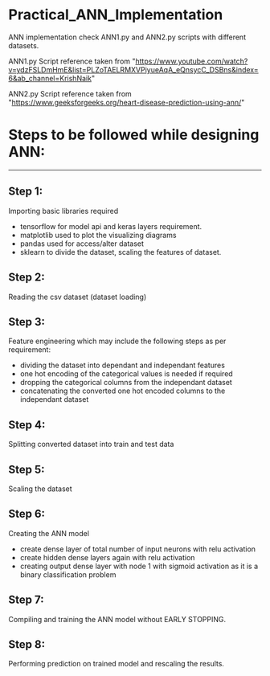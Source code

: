 # Practical_ANN_Implementation
ANN implementation check ANN1.py and ANN2.py scripts with different datasets.

ANN1.py Script reference taken from "https://www.youtube.com/watch?v=ydzFSLDmHmE&list=PLZoTAELRMXVPiyueAqA_eQnsycC_DSBns&index=6&ab_channel=KrishNaik"

ANN2.py Script reference taken from "https://www.geeksforgeeks.org/heart-disease-prediction-using-ann/"

# Steps to be followed while designing ANN:
--------------------------------------------

Step 1:
-------
Importing basic libraries required
- tensorflow for model api and keras layers requirement.
- matplotlib used to plot the visualizing diagrams
- pandas used for access/alter dataset
- sklearn to divide the dataset, scaling the features of dataset.

Step 2:
-------
Reading the csv dataset (dataset loading)

Step 3:
-------
Feature engineering which may include the following steps as per requirement:
- dividing the dataset into dependant and independant features 
- one hot encoding of the categorical values is needed if required
- dropping the categorical columns from the independant dataset
- concatenating the converted one hot encoded columns to the independant dataset

Step 4:
-------
Splitting converted dataset into train and test data

Step 5:
-------
Scaling the dataset

Step 6:
-------
Creating the ANN model
- create dense layer of total number of input neurons with relu activation
- create hidden dense layers again with relu activation
- creating output dense layer with node 1 with sigmoid activation as it is a binary classification problem

Step 7:
-------
Compiling and training the ANN model without EARLY STOPPING.

Step 8:
-------
Performing prediction on trained model and rescaling the results.
